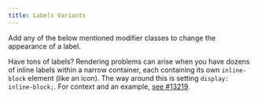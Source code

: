 ```yaml
---
title: Labels Variants
---
```


Add any of the below mentioned modifier classes to change the appearance of a label.

Have tons of labels?
Rendering problems can arise when you have dozens of inline labels within a narrow container, each containing its own <code>inline-block</code> element (like an icon). The way around this is setting <code>display: inline-block;</code>. For context and an example, <a href="https://github.com/twbs/bootstrap/issues/13219">see #13219</a>.